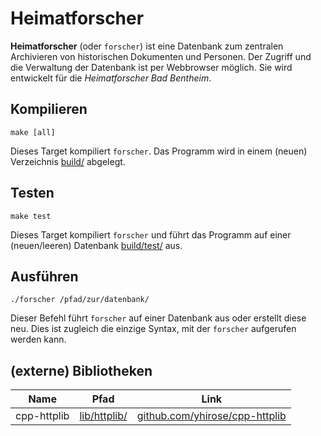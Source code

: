# Heimatforscher
**Heimatforscher** (oder `forscher`) ist eine Datenbank zum zentralen Archivieren von historischen Dokumenten und Personen.
Der Zugriff und die Verwaltung der Datenbank ist per Webbrowser möglich.
Sie wird entwickelt für die _Heimatforscher Bad Bentheim_.

## Kompilieren
```
make [all]
```
Dieses Target kompiliert `forscher`. Das Programm wird in einem (neuen) Verzeichnis [build/](build) abgelegt.

## Testen
```
make test
```
Dieses Target kompiliert `forscher` und führt das Programm auf einer (neuen/leeren) Datenbank [build/test/](build/test) aus.

## Ausführen
```
./forscher /pfad/zur/datenbank/
```
Dieser Befehl führt `forscher` auf einer Datenbank aus oder erstellt diese neu.
Dies ist zugleich die einzige Syntax, mit der `forscher` aufgerufen werden kann.

## (externe) Bibliotheken
| Name | Pfad | Link |
| - | - | - |
| cpp-httplib | [lib/httplib/](lib/httplib) | [github.com/yhirose/cpp-httplib](https://github.com/yhirose/cpp-httplib)

